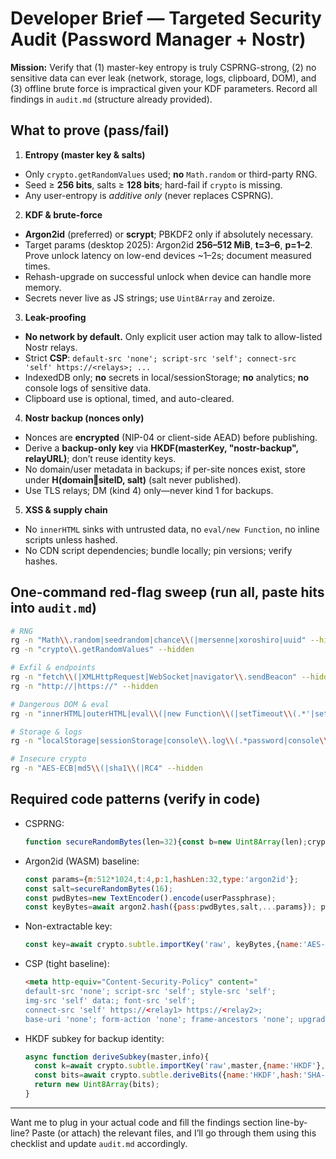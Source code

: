 # Developer Brief — Targeted Security Audit (Password Manager + Nostr)

**Mission:** Verify that (1) master-key entropy is truly CSPRNG-strong, (2) no sensitive data can ever leak (network, storage, logs, clipboard, DOM), and (3) offline brute force is impractical given your KDF parameters. Record all findings in `audit.md` (structure already provided).

## What to prove (pass/fail)

1. **Entropy (master key & salts)**

* Only `crypto.getRandomValues` used; **no** `Math.random` or third-party RNG.
* Seed ≥ **256 bits**, salts ≥ **128 bits**; hard-fail if `crypto` is missing.
* Any user-entropy is *additive only* (never replaces CSPRNG).

2. **KDF & brute-force**

* **Argon2id** (preferred) or **scrypt**; PBKDF2 only if absolutely necessary.
* Target params (desktop 2025): Argon2id **256–512 MiB**, **t=3–6**, **p=1–2**.
  Prove unlock latency on low-end devices \~1–2s; document measured times.
* Rehash-upgrade on successful unlock when device can handle more memory.
* Secrets never live as JS strings; use `Uint8Array` and zeroize.

3. **Leak-proofing**

* **No network by default.** Only explicit user action may talk to allow-listed Nostr relays.
* Strict **CSP**: `default-src 'none'; script-src 'self'; connect-src 'self' https://<relays>; ...`
* IndexedDB only; **no** secrets in local/sessionStorage; **no** analytics; **no** console logs of sensitive data.
* Clipboard use is optional, timed, and auto-cleared.

4. **Nostr backup (nonces only)**

* Nonces are **encrypted** (NIP-04 or client-side AEAD) before publishing.
* Derive a **backup-only key** via **HKDF(masterKey, "nostr-backup", relayURL)**; don’t reuse identity keys.
* No domain/user metadata in backups; if per-site nonces exist, store under **H(domain‖siteID, salt)** (salt never published).
* Use TLS relays; DM (kind 4) only—never kind 1 for backups.

5. **XSS & supply chain**

* No `innerHTML` sinks with untrusted data, no `eval/new Function`, no inline scripts unless hashed.
* No CDN script dependencies; bundle locally; pin versions; verify hashes.

## One-command red-flag sweep (run all, paste hits into `audit.md`)

```bash
# RNG
rg -n "Math\\.random|seedrandom|chance\\(|mersenne|xoroshiro|uuid" --hidden
rg -n "crypto\\.getRandomValues" --hidden

# Exfil & endpoints
rg -n "fetch\\(|XMLHttpRequest|WebSocket|navigator\\.sendBeacon" --hidden
rg -n "http://|https://" --hidden

# Dangerous DOM & eval
rg -n "innerHTML|outerHTML|eval\\(|new Function\\(|setTimeout\\(.*'|setInterval\\(.*'" --hidden

# Storage & logs
rg -n "localStorage|sessionStorage|console\\.log\\(.*password|console\\.log\\(.*secret" --hidden

# Insecure crypto
rg -n "AES-ECB|md5\\(|sha1\\(|RC4" --hidden
```

## Required code patterns (verify in code)

* CSPRNG:

  ```js
  function secureRandomBytes(len=32){const b=new Uint8Array(len);crypto.getRandomValues(b);return b;}
  ```
* Argon2id (WASM) baseline:

  ```js
  const params={m:512*1024,t:4,p:1,hashLen:32,type:'argon2id'};
  const salt=secureRandomBytes(16);
  const pwdBytes=new TextEncoder().encode(userPassphrase);
  const keyBytes=await argon2.hash({pass:pwdBytes,salt,...params}); pwdBytes.fill(0);
  ```
* Non-extractable key:

  ```js
  const key=await crypto.subtle.importKey('raw', keyBytes,{name:'AES-GCM'},false,['encrypt','decrypt']);
  ```
* CSP (tight baseline):

  ```html
  <meta http-equiv="Content-Security-Policy" content="
  default-src 'none'; script-src 'self'; style-src 'self';
  img-src 'self' data:; font-src 'self';
  connect-src 'self' https://<relay1> https://<relay2>;
  base-uri 'none'; form-action 'none'; frame-ancestors 'none'; upgrade-insecure-requests;">
  ```
* HKDF subkey for backup identity:

  ```js
  async function deriveSubkey(master,info){
    const k=await crypto.subtle.importKey('raw',master,{name:'HKDF'},false,['deriveBits']);
    const bits=await crypto.subtle.deriveBits({name:'HKDF',hash:'SHA-256',salt:secureRandomBytes(16),info:new TextEncoder().encode(info)},k,256);
    return new Uint8Array(bits);
  }
  ```

---

Want me to plug in your actual code and fill the findings section line-by-line? Paste (or attach) the relevant files, and I’ll go through them using this checklist and update `audit.md` accordingly.
